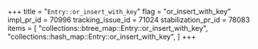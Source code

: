 +++
title = "`Entry::or_insert_with_key`"
flag = "or_insert_with_key"
impl_pr_id = 70996
tracking_issue_id = 71024
stabilization_pr_id = 78083
items = [
    "collections::btree_map::Entry::or_insert_with_key",
    "collections::hash_map::Entry::or_insert_with_key",
]
+++
